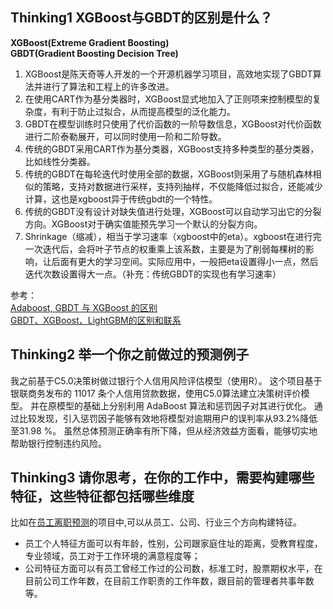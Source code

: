 ## Thinking1 XGBoost与GBDT的区别是什么？
**XGBoost(Extreme Gradient Boosting)**  
**GBDT(Gradient Boosting Decision Tree)**
1. XGBoost是陈天奇等人开发的一个开源机器学习项目，高效地实现了GBDT算法并进行了算法和工程上的许多改进。
2. 在使用CART作为基分类器时，XGBoost显式地加入了正则项来控制模型的复杂度，有利于防止过拟合，从而提高模型的泛化能力。
3. GBDT在模型训练时只使用了代价函数的一阶导数信息，XGBoost对代价函数进行二阶泰勒展开，可以同时使用一阶和二阶导数。
4. 传统的GBDT采用CART作为基分类器，XGBoost支持多种类型的基分类器，比如线性分类器。
5. 传统的GBDT在每轮迭代时使用全部的数据，XGBoost则采用了与随机森林相似的策略，支持对数据进行采样，支持列抽样，不仅能降低过拟合，还能减少计算，这也是xgboost异于传统gbdt的一个特性。
6. 传统的GBDT没有设计对缺失值进行处理，XGBoost可以自动学习出它的分裂方向。XGBoost对于确实值能预先学习一个默认的分裂方向。
7. Shrinkage（缩减），相当于学习速率（xgboost中的eta）。xgboost在进行完一次迭代后，会将叶子节点的权重乘上该系数，主要是为了削弱每棵树的影响，让后面有更大的学习空间。实际应用中，一般把eta设置得小一点，然后迭代次数设置得大一点。（补充：传统GBDT的实现也有学习速率）

参考：  
[Adaboost, GBDT 与 XGBoost 的区别](https://zhuanlan.zhihu.com/p/42740654)  
[GBDT、XGBoost、LightGBM的区别和联系](https://www.jianshu.com/p/765efe2b951a)

## Thinking2 举一个你之前做过的预测例子
我之前基于C5.0决策树做过银行个人信用风险评估模型（使用R）。
这个项目基于银联商务发布的 11017 条个人信用贷款数据，使用C5.0算法建立决策树评价模型。
并在原模型的基础上分别利用 AdaBoost 算法和惩罚因子对其进行优化。
通过比较发现，引入惩罚因子能够有效地将模型对逾期用户的误判率从93.2%降低至31.98 %。
虽然总体预测正确率有所下降，但从经济效益方面看，能够切实地帮助银行控制违约风险。

## Thinking3 请你思考，在你的工作中，需要构建哪些特征，这些特征都包括哪些维度
比如在[员工离职预测](https://www.kaggle.com/c/bi-attrition-prediction)的项目中,可以从员工、公司、行业三个方向构建特征。
- 员工个人特征方面可以有年龄，性别，公司跟家庭住址的距离，受教育程度，专业领域，员工对于工作环境的满意程度等；  
- 公司特征方面可以有员工曾经工作过的公司数，标准工时，股票期权水平，在目前公司工作年数，在目前工作职责的工作年数，跟目前的管理者共事年数等。
